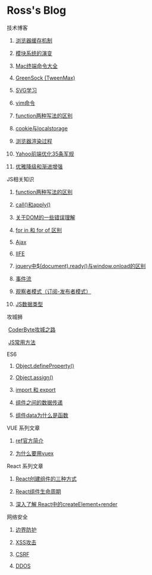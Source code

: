 # Ross's Blog
技术博客

1. [浏览器缓存机制](https://github.com/wenbingyan/Blog/issues/1)

2. [模块系统的演变](https://github.com/wenbingyan/Blog/issues/3)

3. [Mac终端命令大全](https://github.com/wenbingyan/Blog/issues/4)

4. [GreenSock (TweenMax)](https://github.com/wenbingyan/Blog/issues/5)

5. [SVG学习](https://github.com/wenbingyan/Blog/issues/6)

6. [vim命令](https://github.com/wenbingyan/Blog/issues/7)

7. [function两种写法的区别](https://github.com/wenbingyan/Blog/issues/20)

8. [cookie与localstorage](https://github.com/wenbingyan/Blog/issues/27)

9. [浏览器渲染过程](https://github.com/wenbingyan/Blog/issues/29)

10. [Yahoo前端优化35条军规](https://github.com/wenbingyan/Blog/issues/30)

11. [优雅降级和渐进增强](https://github.com/wenbingyan/Blog/issues/32)

JS相关知识

1. [function两种写法的区别](https://github.com/wenbingyan/Blog/issues/20)

2. [call()和apply()](https://github.com/wenbingyan/Blog/issues/22)

3. [关于DOM的一些错误理解](https://github.com/wenbingyan/Blog/issues/28)

4. [for in 和 for of 区别](https://github.com/wenbingyan/Blog/issues/31)

5. [Ajax](https://github.com/wenbingyan/Blog/issues/36)

6. [IIFE](https://github.com/wenbingyan/Blog/issues/37)

7. [jquery中$(document).ready()与window.onload的区别](https://github.com/wenbingyan/Blog/issues/39)

8. [事件流](https://github.com/wenbingyan/Blog/issues/40)

9. [观察者模式（订阅-发布者模式）](https://github.com/wenbingyan/Blog/issues/41)

10. [JS数据类型](https://github.com/wenbingyan/Blog/issues/43)

攻城狮

  [CoderByte攻城之路](https://github.com/wenbingyan/Blog/issues/8)
  
  [JS常用方法](https://github.com/wenbingyan/Blog/issues/33)

ES6

1. [Object.defineProperty()](https://github.com/wenbingyan/Blog/issues/25)

2. [Object.assign()](https://github.com/wenbingyan/Blog/issues/50)

2. [import 和 export](https://github.com/wenbingyan/Blog/issues/42)

3. [组件之间的数据传递](https://github.com/wenbingyan/Blog/issues/44)

3. [组件data为什么是函数](https://github.com/wenbingyan/Blog/issues/46)
  
VUE 系列文章

1. [ref官方简介](https://github.com/wenbingyan/Blog/issues/21)

2. [为什么要用vuex](https://github.com/wenbingyan/Blog/issues/45)

React 系列文章

1. [React创建组件的三种方式](https://github.com/wenbingyan/Blog/issues/47)

2. [React组件生命周期](https://github.com/wenbingyan/Blog/issues/48)

3. [深入了解 React中的createElement+render](https://github.com/wenbingyan/Blog/issues/49)

网络安全

1. [边界防护](https://github.com/wenbingyan/Blog/issues/23)

2. [XSS攻击](https://github.com/wenbingyan/Blog/issues/2)

3. [CSRF](https://github.com/wenbingyan/Blog/issues/24)

4. [DDOS](https://github.com/wenbingyan/Blog/issues/26)


